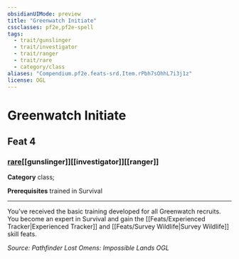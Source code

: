 ```yaml
---
obsidianUIMode: preview
title: "Greenwatch Initiate"
cssclasses: pf2e,pf2e-spell
tags:
  - trait/gunslinger
  - trait/investigator
  - trait/ranger
  - trait/rare
  - category/class
aliases: "Compendium.pf2e.feats-srd.Item.rPbh7sOhhL7i3j1z"
license: OGL
---
```

# Greenwatch Initiate
## Feat 4
### [rare](rare.md "Rare Rarity Trait")[[gunslinger]][[investigator]][[ranger]]

**Category** class; 



**Prerequisites** trained in Survival
* * *
You've received the basic training developed for all Greenwatch recruits. You become an expert in Survival and gain the [[Feats/Experienced Tracker|Experienced Tracker]] and [[Feats/Survey Wildlife|Survey Wildlife]] skill feats.

*Source: Pathfinder Lost Omens: Impossible Lands*
*OGL*